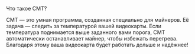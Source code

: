 Что такое CMT?

CMT — это умная программа, созданная специально для майнеров. Её задача — следить за температурой вашей видеокарты. Если температура поднимается выше заданного вами порога, CMT автоматически останавливает майнер, чтобы избежать перегрева.
Благодаря этому ваша видеокарта будет работать дольше и надёжнее!
